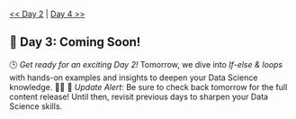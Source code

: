 [<< Day 2](../) | [Day 4 >>](../)
## 🚀 Day 3: Coming Soon!
🕒 *Get ready for an exciting Day 2!* Tomorrow, we dive into *If-else & loops* with hands-on examples and insights to deepen your Data Science knowledge. 🔧✨
🔔 *Update Alert*: Be sure to check back tomorrow for the full content release! Until then, revisit previous days to sharpen your Data Science skills.
